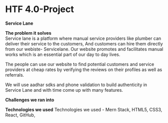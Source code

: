 # HTF 4.0-Project
**Service Lane**

**The problem it solves**
<br>
Service lane is a platform where manual service providers like plumber can deliver their service to the customers, And customers can hire them directly from our webiste- Servicelane.  Our website promotes and facilitates manual works which is an essential part of our day to day lives. 

The people can use our website to find potential customers and service providers at cheap rates by verifying the reviews on their profiles as well as referrals.

We will use aadhar sdks and phone validation to build authenticity in Service Lane and with time come up with many features.

**Challenges we ran into**
<br>

**Technologies we used**
Technologies we used - Mern Stack, HTML5, CSS3, React, GitHub, 
